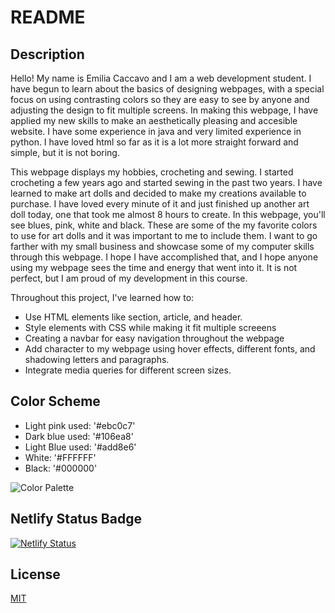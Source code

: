 # README

## Description

Hello! My name is Emilia Caccavo and I am a web development student.  I have begun to learn about the basics of designing webpages, with a special focus on using contrasting colors so they are easy to see by anyone and adjusting the design to fit multiple screens.  In making this webpage, I have applied my new skills to make an aesthetically pleasing and accesible website.  I have some experience in java and very limited experience in python.  I have loved html so far as it is a lot more straight forward and simple, but it is not boring.

This webpage displays my hobbies, crocheting and sewing.  I started crocheting a few years ago and started sewing in the past two years.  I have learned to make art dolls and decided to make my creations available to purchase.  I have loved every minute of it and just finished up another art doll today, one that took me almost 8 hours to create.  In this webpage, you'll see blues, pink, white and black.  These are some of the my favorite colors to use for art dolls and it was important to me to include them.  I want to go farther with my small business and showcase some of my computer skills through this webpage.  I hope I have accomplished that, and I hope anyone using my webpage sees the time and energy that went into it.  It is not perfect, but I am proud of my development in this course.

Throughout this project, I've learned how to:
- Use HTML elements like section, article, and header.
- Style elements with CSS while making it fit multiple screeens
- Creating a navbar for easy navigation throughout the webpage
- Add character to my webpage using hover effects, different fonts, and shadowing letters and paragraphs.
- Integrate media queries for different screen sizes.

## Color Scheme

- Light pink used: '#ebc0c7'
- Dark blue used: '#106ea8'
- Light Blue used: '#add8e6' 
- White: '#FFFFFF'
- Black: '#000000'

![Color Palette](<Color Palette.png>)

## Netlify Status Badge

[![Netlify Status](https://api.netlify.com/api/v1/badges/4c1941cc-511f-4ead-b89b-8fed525e22b8/deploy-status)](https://app.netlify.com/sites/emiliacaccavo-aboutme/deploys)
  
## License

[MIT](https://choosealicense.com/licenses/mit/)